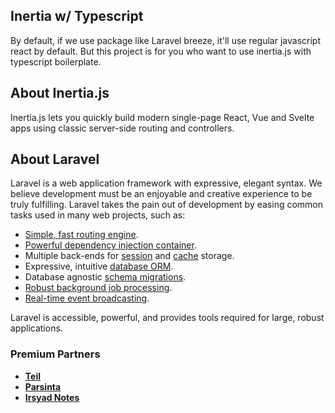 ## Inertia w/ Typescript

By default, if we use package like Laravel breeze, it'll use regular javascript react by default. But this project is for you who want to use inertia.js with typescript boilerplate.

## About Inertia.js

Inertia.js lets you quickly build modern single-page React, Vue and Svelte apps using classic server-side routing and controllers.

## About Laravel

Laravel is a web application framework with expressive, elegant syntax. We believe development must be an enjoyable and creative experience to be truly fulfilling. Laravel takes the pain out of development by easing common tasks used in many web projects, such as:

-   [Simple, fast routing engine](https://laravel.com/docs/routing).
-   [Powerful dependency injection container](https://laravel.com/docs/container).
-   Multiple back-ends for [session](https://laravel.com/docs/session) and [cache](https://laravel.com/docs/cache) storage.
-   Expressive, intuitive [database ORM](https://laravel.com/docs/eloquent).
-   Database agnostic [schema migrations](https://laravel.com/docs/migrations).
-   [Robust background job processing](https://laravel.com/docs/queues).
-   [Real-time event broadcasting](https://laravel.com/docs/broadcasting).

Laravel is accessible, powerful, and provides tools required for large, robust applications.

### Premium Partners

-   **[Teil](https://teil.app/)**
-   **[Parsinta](https://parsinta.com/)**
-   **[Irsyad Notes](https://irsyadnotes.com/)**
